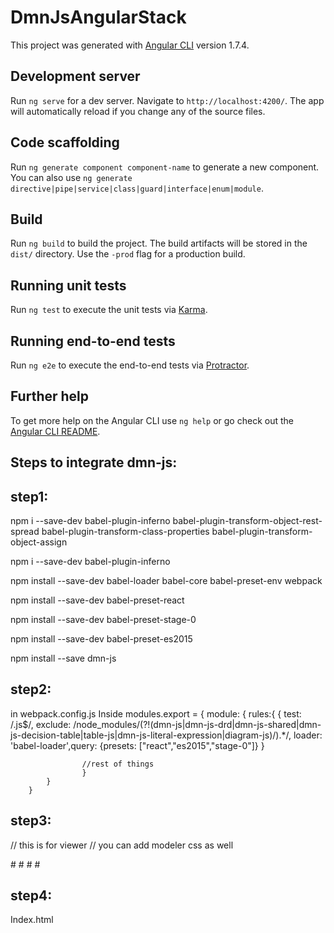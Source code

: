 # DmnJsAngularStack

This project was generated with [Angular CLI](https://github.com/angular/angular-cli) version 1.7.4.

## Development server

Run `ng serve` for a dev server. Navigate to `http://localhost:4200/`. The app will automatically reload if you change any of the source files.

## Code scaffolding

Run `ng generate component component-name` to generate a new component. You can also use `ng generate directive|pipe|service|class|guard|interface|enum|module`.

## Build

Run `ng build` to build the project. The build artifacts will be stored in the `dist/` directory. Use the `-prod` flag for a production build.

## Running unit tests

Run `ng test` to execute the unit tests via [Karma](https://karma-runner.github.io).

## Running end-to-end tests

Run `ng e2e` to execute the end-to-end tests via [Protractor](http://www.protractortest.org/).

## Further help

To get more help on the Angular CLI use `ng help` or go check out the [Angular CLI README](https://github.com/angular/angular-cli/blob/master/README.md).
## Steps to integrate dmn-js:

## step1: 
npm i --save-dev babel-plugin-inferno babel-plugin-transform-object-rest-spread babel-plugin-transform-class-properties babel-plugin-transform-object-assign

npm i --save-dev babel-plugin-inferno

npm install --save-dev babel-loader babel-core babel-preset-env webpack

npm install --save-dev babel-preset-react

npm install --save-dev babel-preset-stage-0

npm install --save-dev babel-preset-es2015

npm install --save dmn-js


## step2:
in webpack.config.js
     Inside modules.export = {
	    module: {
                rules:{
                    { test: /\.js$/, 
                    exclude: /node_modules\/(?!(dmn-js|dmn-js-drd|dmn-js-shared|dmn-js-decision-table|table-js|dmn-js-literal-expression|diagram-js)\/).*/,
                    loader: 'babel-loader',query: {presets: ["react","es2015","stage-0"]}
                    }

                    //rest of things
                    }
            }
        }


## step3:
// this is for viewer // you can add modeler css as well

  #<link rel="stylesheet" href="https://unpkg.com/dmn-js@4.3.0/dist/assets/dmn-js-drd.css">
  #<link rel="stylesheet" href="https://unpkg.com/dmn-js@4.3.0/dist/assets/dmn-js-decision-table.css">
  #<link rel="stylesheet" href="https://unpkg.com/dmn-js@4.3.0/dist/assets/dmn-js-literal-expression.css">
  #<link rel="stylesheet" href="https://unpkg.com/dmn-js@4.3.0/dist/assets/dmn-font/css/dmn.css">

## step4:
Index.html

<body >
	<div class="canvas" style="width:100vh;height:100vh ;padding-left:100px"></div>
</body>

## step-5:
In typings.d.ts

declare module 'dmn-js';

## step6:
app.component.ts

import Viewer from 'dmn-js';

    //in the class
    constructor(private http: HttpClient ){
        this.http.get('../assets/val.xml',{responseType: 'text'}).subscribe(x=>{
        var xml= x; // my DMN 1.1 xml
        //var myContainer = document.getElementsByClassName('canvas');
        var viewer = new Viewer({
         container: '.canvas'
      });

    viewer.importXML(xml, function(err) {
     console.log('*********************');
      if (err) {
        console.log('error rendering', err);
      } else {
        viewer
        .getActiveViewer()
        .get('canvas')
          .zoom('fit-viewport');
      }
    });
    });



